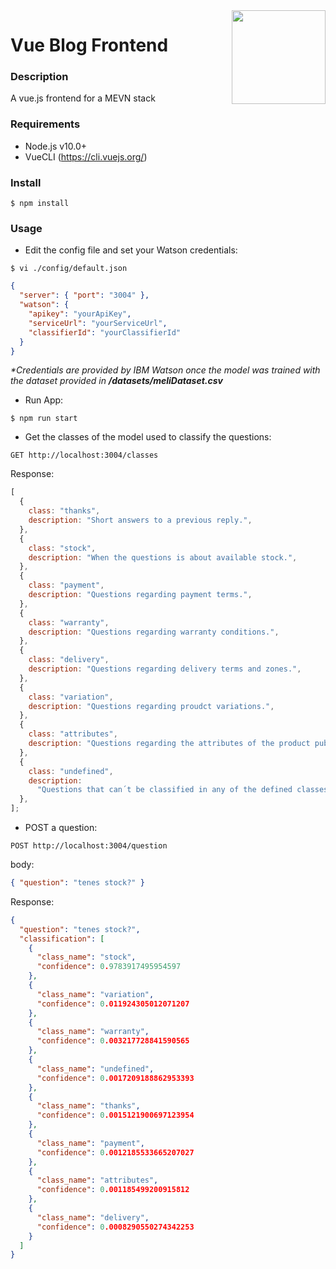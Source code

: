 <img src="https://upload.wikimedia.org/wikipedia/commons/thumb/9/95/Vue.js_Logo_2.svg/1184px-Vue.js_Logo_2.svg.png" width="150px" align="right" />

# Vue Blog Frontend

### **Description**

A vue.js frontend for a MEVN stack

### **Requirements**

- Node.js v10.0+
- VueCLI (https://cli.vuejs.org/)

### **Install**

```console
$ npm install
```

### **Usage**

- Edit the config file and set your Watson credentials:

```console
$ vi ./config/default.json
```

```json
{
  "server": { "port": "3004" },
  "watson": {
    "apikey": "yourApiKey",
    "serviceUrl": "yourServiceUrl",
    "classifierId": "yourClassifierId"
  }
}
```

_\*Credentials are provided by IBM Watson once the model was trained with the dataset provided in **/datasets/meliDataset.csv**_

- Run App:

```console
$ npm run start
```

- Get the classes of the model used to classify the questions:

```http
GET http://localhost:3004/classes
```

Response:

```javascript
[
  {
    class: "thanks",
    description: "Short answers to a previous reply.",
  },
  {
    class: "stock",
    description: "When the questions is about available stock.",
  },
  {
    class: "payment",
    description: "Questions regarding payment terms.",
  },
  {
    class: "warranty",
    description: "Questions regarding warranty conditions.",
  },
  {
    class: "delivery",
    description: "Questions regarding delivery terms and zones.",
  },
  {
    class: "variation",
    description: "Questions regarding proudct variations.",
  },
  {
    class: "attributes",
    description: "Questions regarding the attributes of the product published.",
  },
  {
    class: "undefined",
    description:
      "Questions that can´t be classified in any of the defined classes",
  },
];
```

- POST a question:

```http
POST http://localhost:3004/question
```

body:

```json
{ "question": "tenes stock?" }
```

Response:

```json
{
  "question": "tenes stock?",
  "classification": [
    {
      "class_name": "stock",
      "confidence": 0.9783917495954597
    },
    {
      "class_name": "variation",
      "confidence": 0.011924305012071207
    },
    {
      "class_name": "warranty",
      "confidence": 0.003217728841590565
    },
    {
      "class_name": "undefined",
      "confidence": 0.0017209188862953393
    },
    {
      "class_name": "thanks",
      "confidence": 0.0015121900697123954
    },
    {
      "class_name": "payment",
      "confidence": 0.0012185533665207027
    },
    {
      "class_name": "attributes",
      "confidence": 0.001185499200915812
    },
    {
      "class_name": "delivery",
      "confidence": 0.0008290550274342253
    }
  ]
}
```
